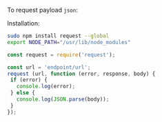 
To request  payload `json`:

Installation:

```bash
sudo npm install request --global
export NODE_PATH="/usr/lib/node_modules"
```

```js
const request = require('request');

const url = 'endpoint/url';
request (url, function (error, response, body) {
 if (error) {
   console.log(error);
 } else {
   console.log(JSON.parse(body));
 }
});
```



